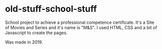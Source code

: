 # old-stuff-school-stuff
School project to achieve a professional competence certificate.
It's a Site of Movies and Series and it's name is "M&S".
I used HTML, CSS and a bit of Javascript to create the pages.

Was made in 2019.
